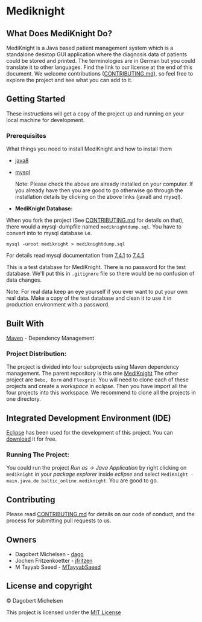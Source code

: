 # Mediknight


## What Does MediKnight Do?

MediKnight is a Java based patient management system which is a standalone desktop GUI application where the diagnosis data of patients could be stored and printed. The terminologies are in German but you could translate it to other languages. Find the link to our license at the end of this document. We welcome contributions ([CONTRIBUTING.md](link)), so feel free to explore the project and see what you can add to it.


## Getting Started
These instructions will get a copy of the project up and running on your local machine for development.

### Prerequisites
What things you need to install MediKnight and how to install them

- [java8](https://www.oracle.com/technetwork/java/javase/downloads/jdk8-downloads-2133151.html)

- [mysql](https://dev.mysql.com/doc/refman/5.6/en/installing.html)

	Note: Please check the above are already installed on your computer.
    If you already have then you are good to go otherwise go through the installation details by clicking on the above links (java8 and mysql).

- **MediKnight Database:**

When you fork the project (See [CONTRIBUTING.md](link) for details on that), there would a mysql-dumpfile named `mediknightdump.sql`. 
You have to convert into to mysql database i.e. 
												
	mysql -uroot mediknight > mediknightdump.sql
                                                
For details read mysql documentation from [7.4.1](https://dev.mysql.com/doc/refman/5.7/en/using-mysqldump.html) to [7.4.5](https://dev.mysql.com/doc/refman/5.7/en/mysqldump-tips.html)
    
This is a test database for MediKnight. There is no password for the test database. We'll put this in `.gitignore` file so there would be no confusion of data changes. 

Note: For real data keep an eye yourself if you ever want to put your own real data. Make a copy of the test database and clean it to use it in production environment with a password.


## Built With

[Maven](https://maven.apache.org/) - Dependency Management


### Project Distribution:
The project is divided into four subprojects using Maven dependency management. The parent repository is this one [MediKnight](link)
The other project are `Debo, Borm` and `Flexgrid`. You will need to clone each of these projects and create a *workspace* in *eclipse*. Then you have import all the four projects into this workspace. We recommend to clone all the projects in one directory. 


## Integrated Development Environment (IDE)
[Eclipse](http://www.eclipse.org/) has been used for the development of this project. You can [download](https://www.eclipse.org/downloads/) it for free.


### Running The Project:
 You could run the project *Run as -> Java Application* by right clicking on `mediknight` in your *package explorer* inside *eclipse* and select `MediKnight - main.java.de.baltic_online.mediknight`. You are good to go.


## Contributing
Please read [CONTRIBUTING.md](CONTRIBUTING.md) for details on our code of conduct, and the process for submitting pull requests to us.


## Owners
- Dagobert Michelsen - [dago](https://github.com/dago)
- Jochen Fritzenkoetter - [jfritzen](https://github.com/jfritzen)
- M Tayyab Saeed - [MTayyabSaeed](https://github.com/MTayyabSaeed)

## License and copyright
© Dagobert Michelsen
 
This project is licensed under the [MIT License](LICENSE)
